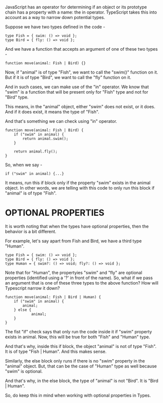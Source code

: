 JavaScript has an operator for determining if an object or its prototype chain has a property with a name: the in operator. TypeScript takes this into account as a way to narrow down potential types.

Suppose we have two types defined in the code -

    type Fish = { swim: () => void };
    type Bird = { fly: () => void };

And we have a function that accepts an argument of one of these two types - 


    function move(animal: Fish | Bird) {}

Now, if "animal" is of type "Fish", we want to call the "swim()" function on it. But if it is of type "Bird", we want to call the "fly" function on it.

And in such cases, we can make use of the "in" operator. We know that "swim" is a function that will be present only for "Fish" type and not for "Bird" type. 

This means, in the "animal" object, either "swim" does not exist, or it does. And if it does exist, it means the type of "Fish".

And that's something we can check using "in" operator.

    function move(animal: Fish | Bird) {
        if ("swim" in animal) {
            return animal.swim();
        }
 
        return animal.fly();
    }

So, when we say - 

    if ("swim" in animal) {...}

It means, run this if block only if the property "swim" exists in the animal object. In other words, we are telling with this code to only run this block if "animal" is of type "Fish".

# OPTIONAL PROPERTIES

It is worth noting that when the types have optional properties, then the behavior is a bit different.

For example, let's say apart from Fish and Bird, we have a third type "Human". 

    type Fish = { swim: () => void };
    type Bird = { fly: () => void };
    type Human = { swim?: () => void; fly?: () => void };

Note that for "Human", the propertyies "swim" and "fly" are optional properties (identified using a '?' in front of the name). So, what if we pass an argument that is one of these three types to the above function? How will Typescript narrow it down?

    function move(animal: Fish | Bird | Human) {
        if ("swim" in animal) {
            animal; 
        } else {
                animal;
        }
    }

The fist "if" check says that only run the code inside it if "swim" property exists in animal. Now, this will be true for both "Fish" and "Human" type.

And that's why, inside this if block, the object "animal" is not of type "Fish". It is of type "Fish | Human". And this makes sense.

Similarly, the else block only runs if there is no "swim" property in the "animal" object. But, that can be the case of "Human" type as well because "swim" is optional.

And that's why, in the else block, the type of "animal" is not "Bird". It is "Bird | Human".

So, do keep this in mind when working with optional properties in Types.